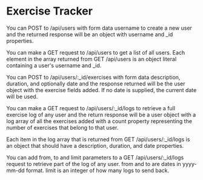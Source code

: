 # Exercise Tracker

You can POST to /api/users with form data username to create a new user and the returned response will be an object with username and _id properties.

You can make a GET request to /api/users to get a list of all users.
Each element in the array returned from GET /api/users is an object literal containing a user's username and _id.

You can POST to /api/users/:_id/exercises with form data description, duration, and optionally date and the response returned will be the user object with the exercise fields added. If no date is supplied, the current date will be used.

You can make a GET request to /api/users/:_id/logs to retrieve a full exercise log of any user and the return response will be a user object with a log array of all the exercises added with a count property representing the number of exercises that belong to that user.

Each item in the log array that is returned from GET /api/users/:_id/logs is an object that should have a description, duration, and date properties.

You can add from, to and limit parameters to a GET /api/users/:_id/logs request to retrieve part of the log of any user. from and to are dates in yyyy-mm-dd format. limit is an integer of how many logs to send back.

